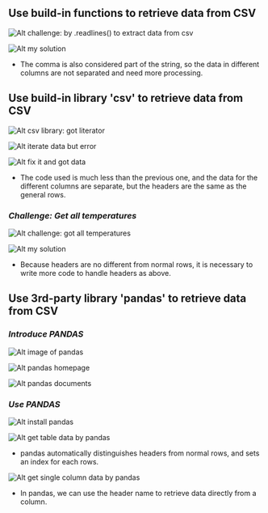 ## **Use build-in functions to retrieve data from CSV**

![Alt challenge: by .readlines() to extract data from csv](pic/01.jpg)

![Alt my solution](pic/02.jpg)

- The comma is also considered part of the string, so the data in different columns are not separated and need more processing.

## **Use build-in library 'csv' to retrieve data from CSV**

![Alt csv library: got literator](pic/03.jpg)

![Alt iterate data but error](pic/04.jpg)

![Alt fix it and got data](pic/05.jpg)

- The code used is much less than the previous one, and the data for the different columns are separate, but the headers are the same as the general rows.

### _Challenge: Get all temperatures_

![Alt challenge: got all temperatures](pic/06.jpg)

![Alt my solution](pic/07.jpg)

- Because headers are no different from normal rows, it is necessary to write more code to handle headers as above.

## **Use 3rd-party library 'pandas' to retrieve data from CSV**

### _Introduce PANDAS_

![Alt image of pandas](pic/08.jpg)

![Alt pandas homepage](pic/10.jpg)

![Alt pandas documents](pic/11.jpg)

### _Use PANDAS_

![Alt install pandas](pic/12.jpg)

![Alt get table data by pandas](pic/13.jpg)

- pandas automatically distinguishes headers from normal rows, and sets an index for each rows.

![Alt get single column data by pandas](pic/14.jpg)

- In pandas, we can use the header name to retrieve data directly from a column.
